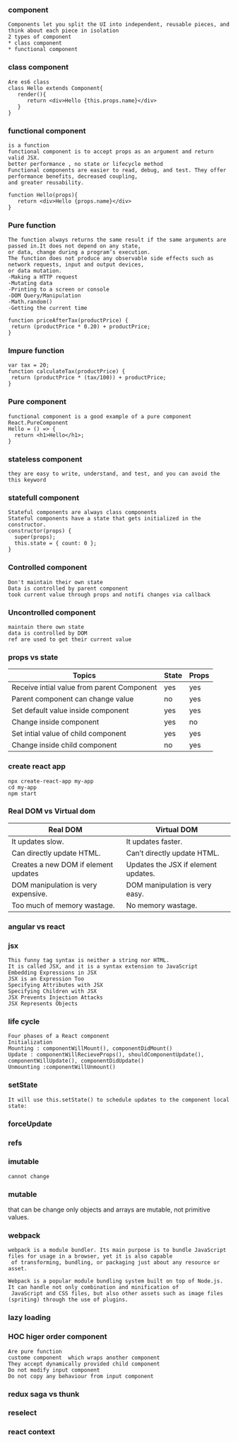 ### component
    Components let you split the UI into independent, reusable pieces, and think about each piece in isolation
    2 types of component
    * class component
    * functional component

### class component
```
Are es6 class
class Hello extends Component{
   render(){
      return <div>Hello {this.props.name}</div>
   }
}
```
### functional component
    is a function
    functional component is to accept props as an argument and return valid JSX.
    better performance , no state or lifecycle method
    Functional components are easier to read, debug, and test. They offer performance benefits, decreased coupling,
    and greater reusability.

```
function Hello(props){
   return <div>Hello {props.name}</div>
}
```

### Pure function
    The function always returns the same result if the same arguments are passed in.It does not depend on any state,
    or data, change during a program’s execution.
    The function does not produce any observable side effects such as network requests, input and output devices, 
    or data mutation.
    -Making a HTTP request
    -Mutating data
    -Printing to a screen or console
    -DOM Query/Manipulation
    -Math.random()
    -Getting the current time

```
function priceAfterTax(productPrice) {
 return (productPrice * 0.20) + productPrice;
}
```
### Impure function

```
var tax = 20;
function calculateTax(productPrice) {
 return (productPrice * (tax/100)) + productPrice; 
}
```

### Pure component
```
functional component is a good example of a pure component
React.PureComponent
Hello = () => {
  return <h1>Hello</h1>;
}
```

### stateless component
    they are easy to write, understand, and test, and you can avoid the this keyword

### statefull component
```
Stateful components are always class components
Stateful components have a state that gets initialized in the constructor.
constructor(props) {
  super(props);
  this.state = { count: 0 };
}
```

### Controlled component
    Don't maintain their own state
    Data is controlled by parent component
    took current value through props and notifi changes via callback

### Uncontrolled component
    maintain there own state
    data is controlled by DOM
    ref are used to get their current value

### props vs state
Topics                                     | State  | Props
-----------------------------------------  | ----   | ------
Receive intial value from parent Component | yes    |   yes
Parent component can change value          | no     |   yes
Set default value inside component         | yes    |   yes
Change inside component                    | yes    |   no
Set intial value of child component        | yes    |   yes
Change inside child component              | no     |   yes

### create react app
    npx create-react-app my-app
    cd my-app
    npm start

### Real DOM vs Virtual dom
Real DOM	                           |   Virtual  DOM
----------------------------------  |   ---------------
It updates slow.	                  |   It updates faster.
Can directly update HTML.           |   Can’t directly update HTML.
Creates a new DOM if element updates|	  Updates the JSX if element updates.
DOM manipulation is very expensive. |   DOM manipulation is very easy.
Too much of memory wastage.	      |   No memory wastage.

### angular vs react

### jsx
    This funny tag syntax is neither a string nor HTML.
    It is called JSX, and it is a syntax extension to JavaScript
    Embedding Expressions in JSX
    JSX is an Expression Too
    Specifying Attributes with JSX
    Specifying Children with JSX
    JSX Prevents Injection Attacks
    JSX Represents Objects


### life cycle
    Four phases of a React component
    Initialization
    Mounting : componentWillMount(), componentDidMount()
    Update : componentWillRecieveProps(), shouldComponentUpdate(), componentWillUpdate(), componentDidUpdate()
    Unmounting :componentWillUnmount()

### setState
    It will use this.setState() to schedule updates to the component local state:

### forceUpdate

### refs

### imutable 

    cannot change

### mutable 
   that can be change
   only objects and arrays are mutable, not primitive values.

### webpack
    webpack is a module bundler. Its main purpose is to bundle JavaScript files for usage in a browser, yet it is also capable
     of transforming, bundling, or packaging just about any resource or asset.

    Webpack is a popular module bundling system built on top of Node.js. It can handle not only combination and minification of
     JavaScript and CSS files, but also other assets such as image files (spriting) through the use of plugins.

### lazy loading

### HOC higer order component
    Are pure function
    custome component  which wraps another component
    They accept dynamically provided child component
    Do not modify input component
    Do not copy any behaviour from input component

### redux saga vs thunk

### reselect

### react context